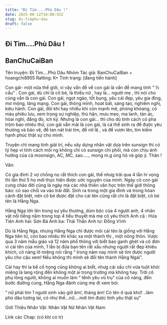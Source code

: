 ```yaml
---
title: "Đi Tìm....Phù Dâu !"
date: 2025-06-12T16:00:55Z
slug: di-timphu-dau
draft: false
---
```


## Đi Tìm....Phù Dâu !

## BanChuCaiBan

Tên truyện: Đi Tìm….Phù Dâu
Nhóm Tác giả: BanChuCaiBan + hoangchi8955
Ratting: K+
Tình trạng: [đang tiến hành]
 
Con gái- một nữa thế giới, vì vậy vấn đề về con gái là vấn đề mang tính “ ½ cầu” . Con gái, dù chỉ là cô bé, là thiếu nữ , hay là… người mẹ , thì nói cho cùng vẩn là con gái. Con gái, ngọt ngào, tốt bụng, yêu cái đẹp, yêu gia đìng, mơ mộng, lãng mạng. Con gái, thông minh, họat bát, sáng tạo, nghiêm nghị, kiêu hãnh. Con gái, đôi khi hay nhiều khi còn mạnh mẽ, phóng khóang, có máu phiêu lưu, xem trọng sự nghiệp, thù hận, mưu mẹo, ma lanh, tàn ác, hòai nghi, đắng đo, ích kỷ. Nhưng là con gái… thì cho dù tính cách có pha trộm bao nhiêu thứ, con gái vẫn mãi là con gái, là cá thể sinh ra để được yêu thương và bảo vệ, để tan nát trái tim, để rơi lệ , và để vươn lên, tìm kiếm hạnh phúc thật sự cho mình. 
 
Truyện chỉ mang tính giải trí, nếu xây dựng nhân vật dựa trên sunsign thì có tý hẹp vì tính cách mõi ng không chỉ có sunsign chi phối, mà còn chịu ảnh hưởng của cả moonsign, AC, MC, sao….., mong m.g ủng hộ và góp ý.
Thân !
 
 
Văn:
 
Có gia đình 2 vợ chồng nọ rất thích con gái, thế nhưg trãi qua 4 lần hi vọng thì lần thứ 5 họ mới thực hiện được uớc nguyện của mình. Ngày cô con gái cưng chào đời cũng là ngày mà các nhà thiên văn học trên thế giới thông báo: có sao chổi va vào trái đất. Sinh ra trong một gia đình và trong hòan cảnh đặt biệt, nên cô bé được đặt cho cái tên cũng rất chi là đặt biệt, cô bé tên là Hằng Nga.
 
Hằng Nga lớn lên trong sự yêu thương, dùm bộc của 4 người anh, 4 nhân vật nổi tiếng nằm trong top 4 tiểu thuyết mà mẹ cô yêu thích
Anh cả : Hứa Tiên
Anh hai: Sơn Bá
Anh ba: Thái Thần
Anh tư: Đổng Vĩnh
 
Dù là Hằng Nga, nhưng Hằng Nga chỉ được mõi cái tên là giống với Hằng Nga tiên tử, còn bao nhiêu thì khác xa một thành thị , một nông thôn. Vược qua 3 năm mẫu giáo và 12 năm phổ thông với biết bao ganh ghét và cô đơn vì cái tên của mình, 1 lần bị đứa bạn tên rất xấu nhưng người rất đẹp khiêu khích, cô nàng lỡ miệng nói rằng “ trong năm nay mình sẽ tìm được người yêu cho cậu xem! Nếu không thì mình sẽ đổi tên thành Hằng Ngái”.
 
Cái hay thì la bể cổ họng cũng không ai biết, nhưg cái xấu chỉ vừa tuột khỏi miệng là lang rộng đến không một ai trong trường mà không hay. Trời cô phụ lòng người, không ai muốn làm “ tềnh yêu vũ trụ” của cô nàng, đến bước đường cùng, Hằng Nga đành cùng mẹ đi xem bói.
 
“ nữ phải tìm 1 người sinh vào giờ âm!, tháng âm! Có tên ở quá khứ! ..làm phù dâu tương lai, có như thế…nữ….mới tìm được tình yêu thật sự”
 
 
Giới Thiệu Nhân Vật:
Nhân Vật Nữ
Nhân Vật Nam
 
Link các Chap: (có khi có tr)